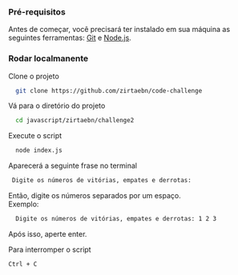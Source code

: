 ### Pré-requisitos

Antes de começar, você precisará ter instalado em sua máquina as seguintes ferramentas: [Git](https://git-scm.com/) e [Node.js](https://nodejs.org/en/).

### Rodar localmanente

Clone o projeto

```bash
  git clone https://github.com/zirtaebn/code-challenge
```

Vá para o diretório do projeto

```bash
  cd javascript/zirtaebn/challenge2
```

Execute o script  
```bash
  node index.js
```
Aparecerá a seguinte frase no terminal

```bash
 Digite os números de vitórias, empates e derrotas:
```
Então, digite os números separados por um espaço.
<br/> 
Exemplo:

```bash
  Digite os números de vitórias, empates e derrotas: 1 2 3
```

Após isso, aperte enter.

Para interromper o script 

```Ctrl + C```


